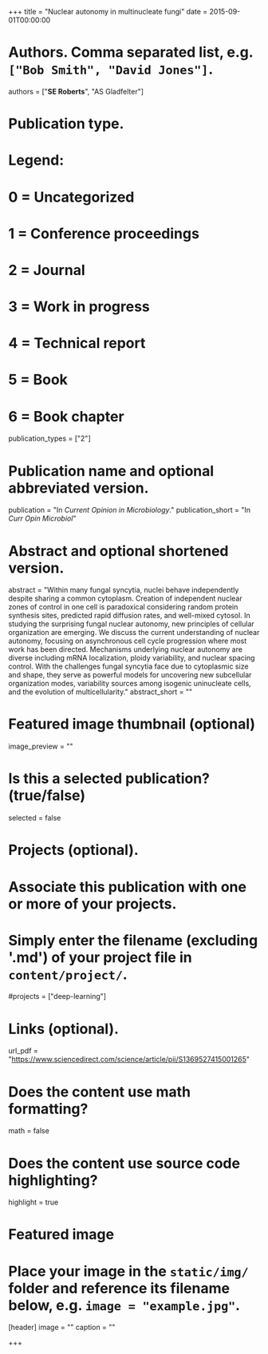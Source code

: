 +++
title = "Nuclear autonomy in multinucleate fungi"
date = 2015-09-01T00:00:00

# Authors. Comma separated list, e.g. `["Bob Smith", "David Jones"]`.
authors = ["**SE Roberts**", "AS Gladfelter"]

# Publication type.
# Legend:
# 0 = Uncategorized
# 1 = Conference proceedings
# 2 = Journal
# 3 = Work in progress
# 4 = Technical report
# 5 = Book
# 6 = Book chapter
publication_types = ["2"]

# Publication name and optional abbreviated version.
publication = "In *Current Opinion in Microbiology*."
publication_short = "In *Curr Opin Microbiol*"

# Abstract and optional shortened version.
abstract = "Within many fungal syncytia, nuclei behave independently despite sharing a common cytoplasm. Creation of independent nuclear zones of control in one cell is paradoxical considering random protein synthesis sites, predicted rapid diffusion rates, and well-mixed cytosol. In studying the surprising fungal nuclear autonomy, new principles of cellular organization are emerging. We discuss the current understanding of nuclear autonomy, focusing on asynchronous cell cycle progression where most work has been directed. Mechanisms underlying nuclear autonomy are diverse including mRNA localization, ploidy variability, and nuclear spacing control. With the challenges fungal syncytia face due to cytoplasmic size and shape, they serve as powerful models for uncovering new subcellular organization modes, variability sources among isogenic uninucleate cells, and the evolution of multicellularity."
abstract_short = ""

# Featured image thumbnail (optional)
image_preview = ""

# Is this a selected publication? (true/false)
selected = false

# Projects (optional).
#   Associate this publication with one or more of your projects.
#   Simply enter the filename (excluding '.md') of your project file in `content/project/`.
#projects = ["deep-learning"]

# Links (optional).
url_pdf = "https://www.sciencedirect.com/science/article/pii/S1369527415001265"

# Does the content use math formatting?
math = false

# Does the content use source code highlighting?
highlight = true

# Featured image
# Place your image in the `static/img/` folder and reference its filename below, e.g. `image = "example.jpg"`.
[header]
image = ""
caption = ""

+++
